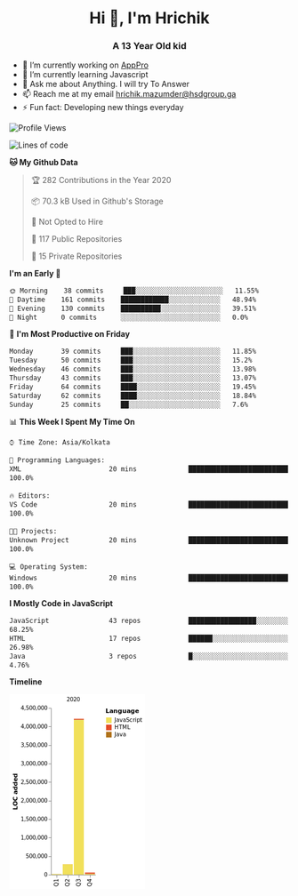 <h1 align="center">Hi 👋, I'm Hrichik</h1>
<h3 align="center">A 13 Year Old kid</h3>


- 🔭 I’m currently working on [AppPro](https://apppro.in)
- 🌱 I’m currently learning Javascript
- 💬 Ask me about Anything. I will try To Answer
- 📫 Reach me at my email hrichik.mazumder@hsdgroup.ga
- ⚡ Fun fact: Developing new things everyday

<!--START_SECTION:waka-->
![Profile Views](http://img.shields.io/badge/Profile%20Views-1-blue)

![Lines of code](https://img.shields.io/badge/From%20Hello%20World%20I%27ve%20Written-2.9%20million%20lines%20of%20code-blue)

**🐱 My Github Data** 

> 🏆 282 Contributions in the Year 2020
 > 
> 📦 70.3 kB Used in Github's Storage 
 > 
> 🚫 Not Opted to Hire
 > 
> 📜 117 Public Repositories
 > 
> 🔑 15 Private Repositories 

**I'm an Early 🐤** 

```text
🌞 Morning    38 commits     ███░░░░░░░░░░░░░░░░░░░░░░   11.55% 
🌆 Daytime    161 commits    ████████████░░░░░░░░░░░░░   48.94% 
🌃 Evening    130 commits    ██████████░░░░░░░░░░░░░░░   39.51% 
🌙 Night      0 commits      ░░░░░░░░░░░░░░░░░░░░░░░░░   0.0%

```
📅 **I'm Most Productive on Friday** 

```text
Monday       39 commits     ███░░░░░░░░░░░░░░░░░░░░░░   11.85% 
Tuesday      50 commits     ███░░░░░░░░░░░░░░░░░░░░░░   15.2% 
Wednesday    46 commits     ███░░░░░░░░░░░░░░░░░░░░░░   13.98% 
Thursday     43 commits     ███░░░░░░░░░░░░░░░░░░░░░░   13.07% 
Friday       64 commits     ████░░░░░░░░░░░░░░░░░░░░░   19.45% 
Saturday     62 commits     ████░░░░░░░░░░░░░░░░░░░░░   18.84% 
Sunday       25 commits     ██░░░░░░░░░░░░░░░░░░░░░░░   7.6%

```


📊 **This Week I Spent My Time On** 

```text
⌚︎ Time Zone: Asia/Kolkata

💬 Programming Languages: 
XML                      20 mins             █████████████████████████   100.0%

🔥 Editors: 
VS Code                  20 mins             █████████████████████████   100.0%

🐱‍💻 Projects: 
Unknown Project          20 mins             █████████████████████████   100.0%

💻 Operating System: 
Windows                  20 mins             █████████████████████████   100.0%

```

**I Mostly Code in JavaScript** 

```text
JavaScript               43 repos            █████████████████░░░░░░░░   68.25% 
HTML                     17 repos            ██████░░░░░░░░░░░░░░░░░░░   26.98% 
Java                     3 repos             █░░░░░░░░░░░░░░░░░░░░░░░░   4.76%

```


**Timeline**

![Chart not found](https://github.com/hrichiksite/hrichiksite/blob/master/charts/bar_graph.png) 


<!--END_SECTION:waka-->
